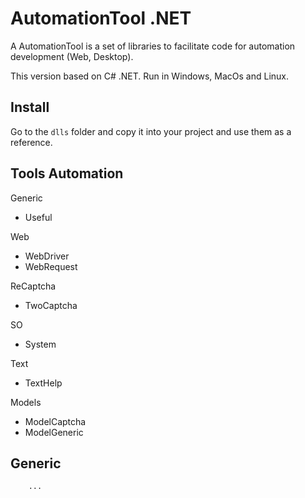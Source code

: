 
# AutomationTool .NET

A AutomationTool is a set of libraries to facilitate code for automation development (Web, Desktop).

This version based on C# .NET. Run in Windows, MacOs and Linux.

## Install

Go to the `dlls` folder and copy it into your project and use them as a reference.


## Tools Automation


Generic 

* Useful

Web

* WebDriver
* WebRequest

ReCaptcha

* TwoCaptcha

SO

* System

Text

* TextHelp

Models

* ModelCaptcha
* ModelGeneric


## Generic 
		...